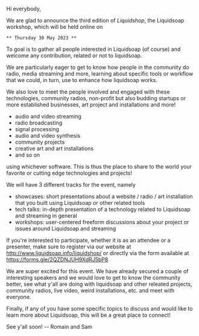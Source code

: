 Hi everybody,

We are glad to announce the third edition of *Liquidshop*, the Liquidsoap
workshop, which will be held online on

    ** Thursday 30 May 2023 **
    
To goal is to gather all people interested in Liquidsoap (of course) and welcome any contribution, related or not to liquidsoap.

We are particularly eager to get to know how people in the community do radio, media streaming and more,
learning about specific tools or workflow that we could, in turn, use to enhance how liquidsoap works.

We also love to meet the people involved and engaged with these technologies, community radios, non-profit but also budding startups
or more established businesses, art project and installations and more!

- audio and video streaming
- radio broadcasting
- signal processing
- audio and video synthesis
- community projects
- creative art and art installations
- and so on

using whichever software. This is thus the place to share to the world your
favorite or cutting edge technologies and projects!

We will have 3 different tracks for the event, namely

- showcases: short presentations about a website / radio / art installation that
  you built using Liquidsoap or other related tools
- tech talks: in-depth presentation of a technology related to Liquidsoap and
  streaming in general
- workshops: user-centered freeform discussions about your project or issues
  around Liquidsoap and streaming
    
If you're interested to participate, whether it is as an attendee or a
presenter, make sure to register via our website at
http://www.liquidsoap.info/liquidshop/ or directly via the form available at
https://forms.gle/2QZDNJUH9XdRJ5bP8

We are super excited for this event. We have already secured a couple of
interesting speakers and we would love to get to know the community better, see
what y'all are doing with liquidsoap and other releated projects, community
radios, live video, weird installations, etc. and meet with everyone.

Finally, if any of you have some specific topics to discuss and would like to
learn more about Liquidsoap, this will be a great place to connect!

See y'all soon!
-- Romain and Sam
